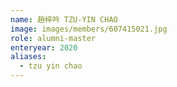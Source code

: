 ```yaml
---
name: 趙梓吟 TZU-YIN CHAO 
image: images/members/607415021.jpg 
role: alumni-master
enteryear: 2020
aliases:
  - tzu yin chao
---
```

